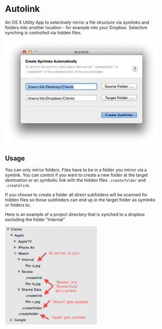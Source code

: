 Autolink
========

An OS X Utility App to selectively mirror a file structure via symlinks and folders into another location - for example into your Dropbox. Selective synching is controlled via hidden files.

![Screenshot](misc/screenshot.png)

## Usage

You can only mirror folders. Files have to be in a folder you mirror via a symlink. You can control if you want to create a new folder at the target destination or an symbolic link with the hidden files `.createfolder` and `.createlink`.

If you choose to create a folder all direct subfolders will be scanned for hidden files so those subfolders can end up in the target folder as symlinks or folders to.

Here is an example of a project directory that is synched to a dropbox excluding the folder "Internal"

![Help](misc/help.png)